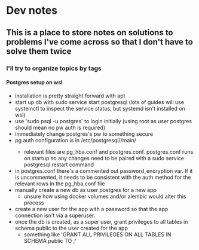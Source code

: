 # Dev notes

## This is a place to store notes on solutions to problems I've come across so that I don't have to solve them twice

### I'll try to organize topics by tags

#### Postgres setup on wsl

- installation is pretty straight forward with apt
- start up db with sudo service start postgresql (lots of guides will use systemctl to inspect the service status, but systemd isn't installed on wsl)
- use 'sudo psql -u postgres' to login initially (using root as user postgres should mean no pw auth is required)
- immediately change postgres's pw to something secure
- pg auth configuration is in /etc/postgresql/<version>/main/
    - relevant files are pg_hba.conf and postgres.conf. postgres.conf runs on startup so any changes need to be paired with a sudo service postgresql restart command
- in postgres.conf there's a commented out password_encryption var. If it is uncommented, it needs to be consistent with the auth method for the relevant rows in the pg_hba.conf file
- manually create a new db as user postgres for a new app
    - unsure how using docker volumes and/or alembic would alter this process
- create a new user for the app with a password so that the app connection isn't via a superuser.
- once the db is created, as a super user, grant privileges to all tables in schema public to the user
created for the app
    - something like 'GRANT ALL PRIVILEGES ON ALL TABLES IN SCHEMA public TO <user>;'
